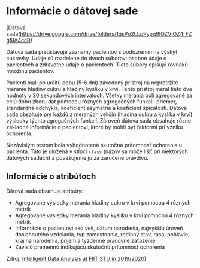 # Informácie o dátovej sade

[Dátová sada(https://drive.google.com/drive/folders/1qsPo2LLpPypq9IQZViOZ4rFZg5IA4ccR)

Dátová sada predstavuje záznamy pacientov s podozrením na výskyt cukrovky. 
Údaje sú rozdelené do dvoch súborov: osobné údaje o pacientoch a zdravotné údaje o pacientoch. Tieto súbory opisujú rovnakú množinu pacientov.

Pacienti mali po určitú dobu (5-6 dní) zavedený prístroj na nepretržité meranie hladiny cukru a hladiny kyslíku v krvi. Tento prístroj meral tieto dve hodnoty v 30 sekundových intervaloch. Všetky merania boli agregované za celú dobu zberu dát pomocou rôznych agregačných funkcií: priemer, štandardná odchýkla, koeficient asymetrie a koeficient špicatosti. Dátová sada obsahuje pre každú z meraných veličín (hladina cukru a kyslíka v krvi) výsledky týchto agregačných funkcií. Zároveň dátová sada obsahuje rôzne základné informácie o pacientovi, ktoré by mohli byť faktormi pri vzniku ochorenia.

Nezávislým testom bola vyhodnotená skutočná prítomnosť ochorenia u pacienta. Táto je uložená v stĺpci `class` (názov sa môže líšiť pri niektorých dátových sadách) a považujeme ju za zaručene pravdivú.

## Informácie o atribútoch

Dátová sada obsahuje atribúty:
- Agregované výsledky merania hladiny cukru v krvi pomocou 4 rôznych metrík
- Agregované výsledky merania hladiny kyslíku v krvi pomocou 4 rôznych metrík
- Informácie o  pacientovi ako vek, dátum narodenia, najvyššiu úroveň dosiahnutého vzdelania, typ zamestnania, rodinný stav, rasa, pohlavie, krajina narodenia, príjem a týždenné pracovné zaťaženie.
- Závislú premennú indikujúcu skutočnú prítomnosť ochorenia

Zdroj: [Intelligent Data Analysis at FIIT STU in 2019/2020](https://github.com/robom/IAU-2019-2020))
